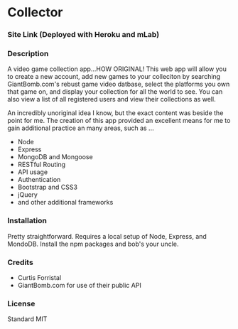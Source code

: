 # Collector

### Site Link (Deployed with Heroku and mLab)


### Description
A video game collection app...HOW ORIGINAL!  This web app will allow you to create a new account, add new games to your colleciton by searching GiantBomb.com's rebust game video datbase, select the platforms you own that game on, and display your collection for all the world to see.  You can also view a list of all registered users and view their collections as well.

An incredibly unoriginal idea I know, but the exact content was beside the point for me.  The creation of this app provided an excellent means for me to gain additional practice an many areas, such as ...

* Node
* Express
* MongoDB and Mongoose
* RESTful Routing
* API usage
* Authentication
* Bootstrap and CSS3
* jQuery
* and other additional frameworks


### Installation
Pretty straightforward.  Requires a local setup of Node, Express, and MondoDB.  Install the npm packages and bob's your uncle.

### Credits
* Curtis Forristal
* GiantBomb.com for use of their public API

### License
Standard MIT


